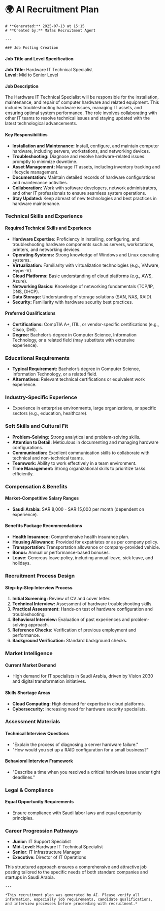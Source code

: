 # 🌍 AI Recruitment Plan

    # **Generated:** 2025-07-13 at 15:15  
    # **Created by:** Mafas Recruitment Agent

    ---

    ### Job Posting Creation

#### **Job Title and Level Specification**
**Job Title:** Hardware IT Technical Specialist  
**Level:** Mid to Senior Level  

#### **Job Description**
The Hardware IT Technical Specialist will be responsible for the installation, maintenance, and repair of computer hardware and related equipment. This includes troubleshooting hardware issues, managing IT assets, and ensuring optimal system performance. The role involves collaborating with other IT teams to resolve technical issues and staying updated with the latest technological advancements.

#### **Key Responsibilities**
- **Installation and Maintenance:** Install, configure, and maintain computer hardware, including servers, workstations, and networking devices.
- **Troubleshooting:** Diagnose and resolve hardware-related issues promptly to minimize downtime.
- **Asset Management:** Manage IT assets, including inventory tracking and lifecycle management.
- **Documentation:** Maintain detailed records of hardware configurations and maintenance activities.
- **Collaboration:** Work with software developers, network administrators, and other IT professionals to ensure seamless system operations.
- **Stay Updated:** Keep abreast of new technologies and best practices in hardware maintenance.

### **Technical Skills and Experience**

#### **Required Technical Skills and Experience**
- **Hardware Expertise:** Proficiency in installing, configuring, and troubleshooting hardware components such as servers, workstations, printers, and networking devices.
- **Operating Systems:** Strong knowledge of Windows and Linux operating systems.
- **Virtualization:** Familiarity with virtualization technologies (e.g., VMware, Hyper-V).
- **Cloud Platforms:** Basic understanding of cloud platforms (e.g., AWS, Azure).
- **Networking Basics:** Knowledge of networking fundamentals (TCP/IP, DNS, DHCP).
- **Data Storage:** Understanding of storage solutions (SAN, NAS, RAID).
- **Security:** Familiarity with hardware security best practices.

#### **Preferred Qualifications**
- **Certifications:** CompTIA A+, ITIL, or vendor-specific certifications (e.g., Cisco, Dell).
- **Degree:** Bachelor’s degree in Computer Science, Information Technology, or a related field (may substitute with extensive experience).

### **Educational Requirements**
- **Typical Requirement:** Bachelor’s degree in Computer Science, Information Technology, or a related field.
- **Alternatives:** Relevant technical certifications or equivalent work experience.

### **Industry-Specific Experience**
- Experience in enterprise environments, large organizations, or specific sectors (e.g., education, healthcare).

### **Soft Skills and Cultural Fit**
- **Problem-Solving:** Strong analytical and problem-solving skills.
- **Attention to Detail:** Meticulous in documenting and managing hardware configurations.
- **Communication:** Excellent communication skills to collaborate with technical and non-technical teams.
- **Teamwork:** Ability to work effectively in a team environment.
- **Time Management:** Strong organizational skills to prioritize tasks efficiently.

### **Compensation & Benefits**

#### **Market-Competitive Salary Ranges**
- **Saudi Arabia:** SAR 8,000 - SAR 15,000 per month (dependent on experience).

#### **Benefits Package Recommendations**
- **Health Insurance:** Comprehensive health insurance plan.
- **Housing Allowance:** Provided for expatriates or as per company policy.
- **Transportation:** Transportation allowance or company-provided vehicle.
- **Bonus:** Annual or performance-based bonuses.
- **Leave:** Generous leave policy, including annual leave, sick leave, and holidays.

### **Recruitment Process Design**

#### **Step-by-Step Interview Process**
1. **Initial Screening:** Review of CV and cover letter.
2. **Technical Interview:** Assessment of hardware troubleshooting skills.
3. **Practical Assessment:** Hands-on test of hardware configuration and troubleshooting.
4. **Behavioral Interview:** Evaluation of past experiences and problem-solving approach.
5. **Reference Checks:** Verification of previous employment and performance.
6. **Background Verification:** Standard background checks.

### **Market Intelligence**

#### **Current Market Demand**
- High demand for IT specialists in Saudi Arabia, driven by Vision 2030 and digital transformation initiatives.

#### **Skills Shortage Areas**
- **Cloud Computing:** High demand for expertise in cloud platforms.
- **Cybersecurity:** Increasing need for hardware security specialists.

### **Assessment Materials**

#### **Technical Interview Questions**
- "Explain the process of diagnosing a server hardware failure."
- "How would you set up a RAID configuration for a small business?"

#### **Behavioral Interview Framework**
- "Describe a time when you resolved a critical hardware issue under tight deadlines."

### **Legal & Compliance**

#### **Equal Opportunity Requirements**
- Ensure compliance with Saudi labor laws and equal opportunity principles.

### **Career Progression Pathways**
- **Junior:** IT Support Specialist
- **Mid-Level:** Hardware IT Technical Specialist
- **Senior:** IT Infrastructure Manager
- **Executive:** Director of IT Operations

This structured approach ensures a comprehensive and attractive job posting tailored to the specific needs of both standard companies and startups in Saudi Arabia.

    ---

    *This recruitment plan was generated by AI. Please verify all information, especially job requirements, candidate qualifications, and interview processes before proceeding with recruitment.*
    